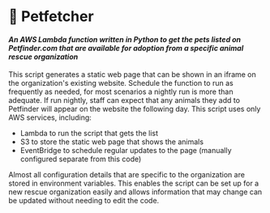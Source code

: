 # :rabbit: Petfetcher
#### _An AWS Lambda function written in Python to get the pets listed on Petfinder.com that are available for adoption from a specific animal rescue organization_

This script generates a static web page that can be shown in an iframe on the organization's existing website. Schedule the function to run as frequently as needed, for most scenarios a nightly run is more than adequate. If run nightly, staff can expect that any animals they add to Petfinder will appear on the website the following day. This script uses only AWS services, including:

- Lambda to run the script that gets the list
- S3 to store the static web page that shows the animals
- EventBridge to schedule regular updates to the page (manually configured separate from this code)

Almost all configuration details that are specific to the organization are stored in environment variables. This enables the script can be set up for a new rescue organization easily and allows information that may change can be updated without needing to edit the code.

